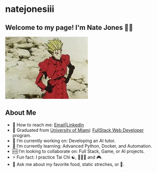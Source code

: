 # natejonesiii

## Welcome to my page! I'm Nate Jones 👋🏾

![](./img/thumbsUp.webp/)

## About Me

- 📩 How to reach me: [Email](15nate.jones@gmail.com)|[LinkedIn](https://linkedin.com/in/nathaniel-jones)
- 📜 Graduated from [University of Miami](https://bootcamp.miami.edu/coding/): [FullStack Web Developer](https://www.credential.net/ecb74684-5872-405d-883a-69eb7b734be4) program.
- 🔭 I’m currently working on: Developing an AI tutor.
- 🏫 I’m currently learning: Advanced Python, Docker, and Automation.
- 🆘 I’m looking to collaborate on: Full Stack, Game, or AI projects.
- ⚡ Fun fact: I practice Tai Chi ☯, 🏋🏾‍♀️ and 🎮.
- 💬 Ask me about my favorite food, static streches, or 🍵.
